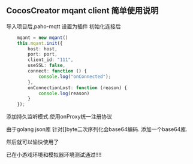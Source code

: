 CocosCreator mqant client 简单使用说明
-----
导入项目后,paho-mqtt 设置为插件
初始化连接后
```typescript
    mqant = new mqant()
    this.mqant.init({
        host: host,
        port: port,
        client_id: "111",
        useSSL: false,
        connect: function () {
            console.log("onConnected");
        },
        onConnectionLost: function (reason) {
            console.log(reason)
        }
    });
```

添加持久监听模式.使用onProxy统一注册协议

由于golang json库 针对[]byte二次序列化会base64编码. 添加一个base64库.

然后就可以愉快使用了

已在小游戏环境和模拟器环境测试通过!!!!

